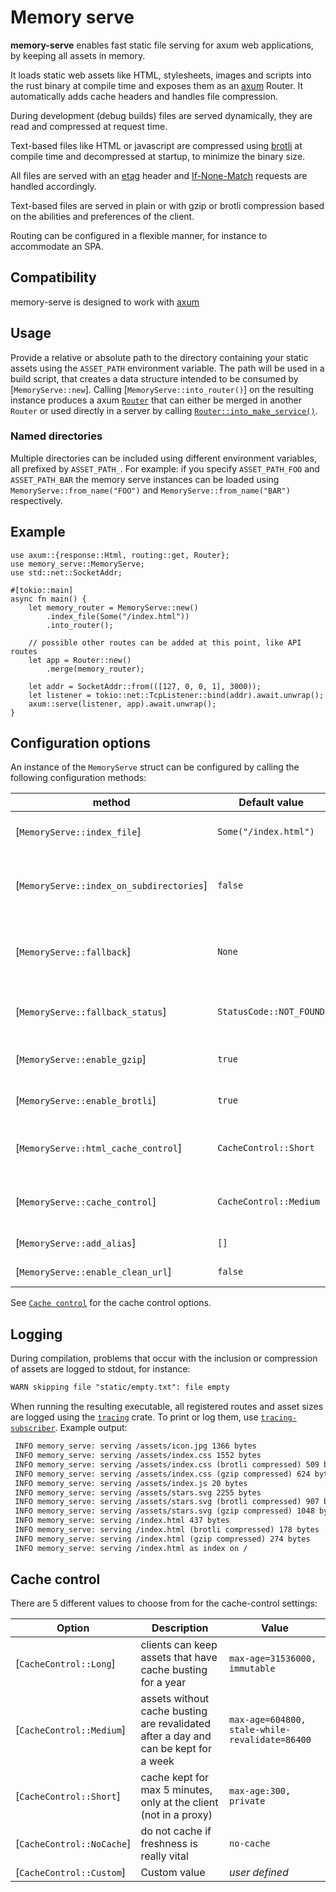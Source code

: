 # Memory serve

**memory-serve** enables fast static file serving for axum web applications,
by keeping all assets in memory.

It loads static web assets like HTML, stylesheets, images and
scripts into the rust binary at compile time and exposes them as an
[axum](https://github.com/tokio-rs/axum) Router. It automatically adds cache
headers and handles file compression.

During development (debug builds) files are served dynamically,
they are read and compressed at request time.

Text-based files like HTML or javascript
are compressed using [brotli](https://en.wikipedia.org/wiki/Brotli)
at compile time and decompressed at startup, to minimize the binary size.

All files are served with an
[etag](https://developer.mozilla.org/en-US/docs/Web/HTTP/Headers/ETag)
header and
[If-None-Match](https://developer.mozilla.org/en-US/docs/Web/HTTP/Headers/If-None-Match)
requests are handled accordingly.

Text-based files are served in plain or with gzip or brotli compression
based on the abilities and preferences of the client.

Routing can be configured in a flexible manner, for instance to accommodate
an SPA.

## Compatibility

memory-serve is designed to work with [axum](https://github.com/tokio-rs/axum)

## Usage

Provide a relative or absolute path to the directory containing your static assets
using the `ASSET_PATH` environment variable. The path will be used in a 
build script, that creates a data structure intended to
be consumed by [`MemoryServe::new`]. Calling [`MemoryServe::into_router()`] on
the resulting instance produces a axum
[`Router`](https://docs.rs/axum/latest/axum/routing/struct.Router.html) that
can either be merged in another `Router` or used directly in a server by
calling [`Router::into_make_service()`](https://docs.rs/axum/latest/axum/routing/struct.Router.html#method.into_make_service).

### Named directories

Multiple directories can be included using different environment variables, all prefixed by `ASSET_PATH_`.
For example: if you specify `ASSET_PATH_FOO` and `ASSET_PATH_BAR` the memory serve instances can be loaded
using `MemoryServe::from_name("FOO")` and `MemoryServe::from_name("BAR")` respectively.

## Example

```rust,no_run
use axum::{response::Html, routing::get, Router};
use memory_serve::MemoryServe;
use std::net::SocketAddr;

#[tokio::main]
async fn main() {
    let memory_router = MemoryServe::new()
        .index_file(Some("/index.html"))
        .into_router();

    // possible other routes can be added at this point, like API routes
    let app = Router::new()
        .merge(memory_router);

    let addr = SocketAddr::from(([127, 0, 0, 1], 3000));
    let listener = tokio::net::TcpListener::bind(addr).await.unwrap();
    axum::serve(listener, app).await.unwrap();
}
```

## Configuration options

An instance of the `MemoryServe` struct can be configured by calling
the following configuration methods:

| method                                   | Default value           | Description                                                |
| ---------------------------------------- | ----------------------- | ---------------------------------------------------------- |
| [`MemoryServe::index_file`]              | `Some("/index.html")`   | Which file to serve on the route "/"                       |
| [`MemoryServe::index_on_subdirectories`] | `false`                 | Whether to serve the corresponding index in subdirectories |
| [`MemoryServe::fallback`]                | `None`                  | Which file to serve if no routed matched the request       |
| [`MemoryServe::fallback_status`]         | `StatusCode::NOT_FOUND` | The HTTP status code to routes that did not match          |
| [`MemoryServe::enable_gzip`]             | `true`                  | Allow to serve gzip encoded files                          |
| [`MemoryServe::enable_brotli`]           | `true`                  | Allow to serve brotli encoded files                        |
| [`MemoryServe::html_cache_control`]      | `CacheControl::Short`   | Cache control header to serve on HTML files                |
| [`MemoryServe::cache_control`]           | `CacheControl::Medium`  | Cache control header to serve on other files               |
| [`MemoryServe::add_alias`]               | `[]`                    | Create a route / file alias                                |
| [`MemoryServe::enable_clean_url`]        | `false`                 | Enable clean URLs                                          |

See [`Cache control`](#cache-control) for the cache control options.

## Logging

During compilation, problems that occur with the inclusion or compression
of assets are logged to stdout, for instance:

```txt
WARN skipping file "static/empty.txt": file empty
```

When running the resulting executable, all registered routes and asset
sizes are logged using the [`tracing`](https://docs.rs/tracing/latest/tracing/)
crate. To print or log them, use [`tracing-subscriber`](https://docs.rs/tracing/latest/tracing_subscriber/).
Example output:

```txt
 INFO memory_serve: serving /assets/icon.jpg 1366 bytes
 INFO memory_serve: serving /assets/index.css 1552 bytes
 INFO memory_serve: serving /assets/index.css (brotli compressed) 509 bytes
 INFO memory_serve: serving /assets/index.css (gzip compressed) 624 bytes
 INFO memory_serve: serving /assets/index.js 20 bytes
 INFO memory_serve: serving /assets/stars.svg 2255 bytes
 INFO memory_serve: serving /assets/stars.svg (brotli compressed) 907 bytes
 INFO memory_serve: serving /assets/stars.svg (gzip compressed) 1048 bytes
 INFO memory_serve: serving /index.html 437 bytes
 INFO memory_serve: serving /index.html (brotli compressed) 178 bytes
 INFO memory_serve: serving /index.html (gzip compressed) 274 bytes
 INFO memory_serve: serving /index.html as index on /
```

## Cache control

There are 5 different values to choose from for the cache-control settings:

| Option                    | Description                                                                         | Value                                          |
| ------------------------- | ----------------------------------------------------------------------------------- | ---------------------------------------------- |
| [`CacheControl::Long`]    | clients can keep assets that have cache busting for a year                          | `max-age=31536000, immutable`                  |
| [`CacheControl::Medium`]  | assets without cache busting are revalidated after a day and can be kept for a week | `max-age=604800, stale-while-revalidate=86400` |
| [`CacheControl::Short`]   | cache kept for max 5 minutes, only at the client (not in a proxy)                   | `max-age:300, private`                         |
| [`CacheControl::NoCache`] | do not cache if freshness is really vital                                           | `no-cache`                                     |
| [`CacheControl::Custom`]  | Custom value                                                                        | _user defined_                                 |
